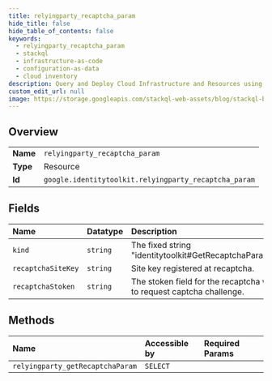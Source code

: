 ```yaml
---
title: relyingparty_recaptcha_param
hide_title: false
hide_table_of_contents: false
keywords:
  - relyingparty_recaptcha_param
  - stackql
  - infrastructure-as-code
  - configuration-as-data
  - cloud inventory
description: Query and Deploy Cloud Infrastructure and Resources using SQL
custom_edit_url: null
image: https://storage.googleapis.com/stackql-web-assets/blog/stackql-blog-post-featured-image.png
---
```

  
    

## Overview
<table><tbody>
<tr><td><b>Name</b></td><td><code>relyingparty_recaptcha_param</code></td></tr>
<tr><td><b>Type</b></td><td>Resource</td></tr>
<tr><td><b>Id</b></td><td><code>google.identitytoolkit.relyingparty_recaptcha_param</code></td></tr>
</tbody></table>

## Fields
| Name | Datatype | Description |
|:-----|:---------|:------------|
| `kind` | `string` | The fixed string "identitytoolkit#GetRecaptchaParamResponse". |
| `recaptchaSiteKey` | `string` | Site key registered at recaptcha. |
| `recaptchaStoken` | `string` | The stoken field for the recaptcha widget, used to request captcha challenge. |
## Methods
| Name | Accessible by | Required Params |
|:-----|:--------------|:----------------|
| `relyingparty_getRecaptchaParam` | `SELECT` |  |
